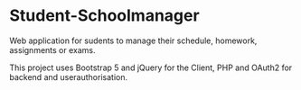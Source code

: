# Student-Schoolmanager
Web application for sudents to manage their schedule, homework, assignments or exams.

This project uses Bootstrap 5 and jQuery for the Client, PHP and OAuth2 for backend and userauthorisation.
